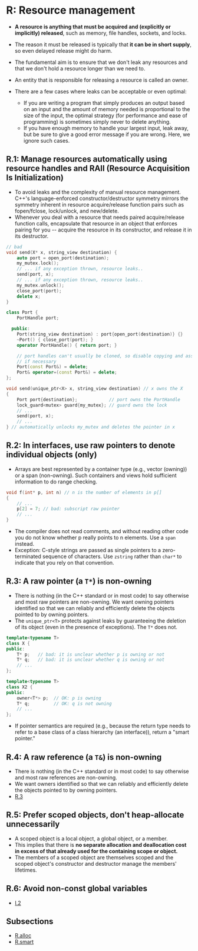 # R: Resource management
- **A resource is anything that must be acquired and (explicitly or implicitly) released**, such as memory, file handles, sockets, and locks.
- The reason it must be released is typically that **it can be in short supply**, so even delayed release might do harm.
- The fundamental aim is to ensure that we don't leak any resources and that we don't hold a resource longer than we need to.
- An entity that is responsible for releasing a resource is called an owner.

- There are a few cases where leaks can be acceptable or even optimal:
  - If you are writing a program that simply produces an output based on an input and the amount of memory needed is proportional to the size of the input, the optimal strategy (for performance and ease of programming) is sometimes simply never to delete anything.
  - If you have enough memory to handle your largest input, leak away, but be sure to give a good error message if you are wrong. Here, we ignore such cases.

## R.1: Manage resources automatically using resource handles and RAII (Resource Acquisition Is Initialization)
- To avoid leaks and the complexity of manual resource management. C++'s language-enforced constructor/destructor symmetry mirrors the symmetry inherent in resource acquire/release function pairs such as fopen/fclose, lock/unlock, and new/delete.
- Whenever you deal with a resource that needs paired acquire/release function calls, encapsulate that resource in an object that enforces pairing for you -- acquire the resource in its constructor, and release it in its destructor.

```cpp
// bad
void send(X* x, string_view destination) {
    auto port = open_port(destination);
    my_mutex.lock();
    // ... if any exception thrown, resource leaks..
    send(port, x);
    // ... if any exception thrown, resource leaks..
    my_mutex.unlock();
    close_port(port);
    delete x;
}
```
```cpp
class Port {
    PortHandle port;

  public:
    Port(string_view destination) : port{open_port(destination)} {}
    ~Port() { close_port(port); }
    operator PortHandle() { return port; }

    // port handles can't usually be cloned, so disable copying and assignment
    // if necessary
    Port(const Port&) = delete;
    Port& operator=(const Port&) = delete;
};

void send(unique_ptr<X> x, string_view destination) // x owns the X
{
    Port port{destination};            // port owns the PortHandle
    lock_guard<mutex> guard{my_mutex}; // guard owns the lock
    // ...
    send(port, x);
    // ...
} // automatically unlocks my_mutex and deletes the pointer in x
```

## R.2: In interfaces, use raw pointers to denote individual objects (only)
- Arrays are best represented by a container type (e.g., vector (owning)) or a span (non-owning). Such containers and views hold sufficient information to do range checking.
```cpp
void f(int* p, int n) // n is the number of elements in p[]
{
    // ...
    p[2] = 7; // bad: subscript raw pointer
    // ...
}
```
- The compiler does not read comments, and without reading other code you do not know whether p really points to n elements. Use a `span` instead.
- Exception: C-style strings are passed as single pointers to a zero-terminated sequence of characters. Use `zstring` rather than `char*` to indicate that you rely on that convention.

## R.3: A raw pointer (a `T*`) is non-owning
- There is nothing (in the C++ standard or in most code) to say otherwise and most raw pointers are non-owning. We want owning pointers identified so that we can reliably and efficiently delete the objects pointed to by owning pointers.
- The `unique_ptr<T>` protects against leaks by guaranteeing the deletion of its object (even in the presence of exceptions). The `T*` does not.
```cpp
template<typename T>
class X {
public:
    T* p;   // bad: it is unclear whether p is owning or not
    T* q;   // bad: it is unclear whether q is owning or not
    // ...
};

template<typename T>
class X2 {
public:
    owner<T*> p;  // OK: p is owning
    T* q;         // OK: q is not owning
    // ...
};
```
- If pointer semantics are required (e.g., because the return type needs to refer to a base class of a class hierarchy (an interface)), return a "smart pointer."


## R.4: A raw reference (a `T&`) is non-owning
- There is nothing (in the C++ standard or in most code) to say otherwise and most raw references are non-owning.
- We want owners identified so that we can reliably and efficiently delete the objects pointed to by owning pointers.
- [R.3](#r3-a-raw-pointer-a-t-is-non-owning)

## R.5: Prefer scoped objects, don't heap-allocate unnecessarily
- A scoped object is a local object, a global object, or a member.
- This implies that there is **no separate allocation and deallocation cost in excess of that already used for the containing scope or object.** 
- The members of a scoped object are themselves scoped and the scoped object's constructor and destructor manage the members' lifetimes.

## R.6: Avoid non-const global variables
- [I.2](I.md#i2-avoid-non-const-global-variables)

## Subsections
- [R.alloc](R.alloc.md)
- [R.smart](R.smart.md)